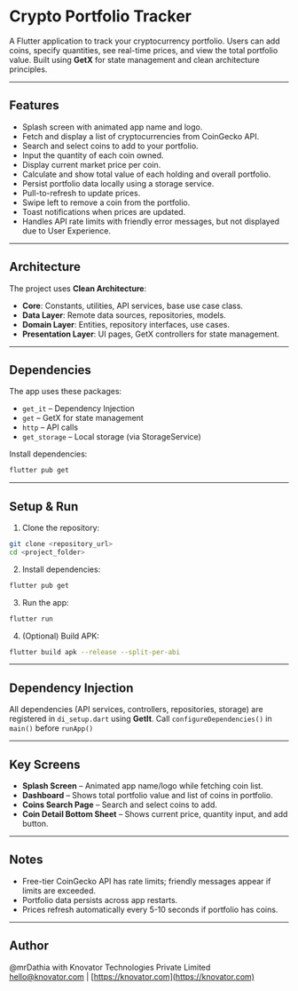 # Crypto Portfolio Tracker

A Flutter application to track your cryptocurrency portfolio. Users can add coins, specify quantities, see real-time prices, and view the total portfolio value. Built using **GetX** for state management and clean architecture principles.

---

## Features

- Splash screen with animated app name and logo.
- Fetch and display a list of cryptocurrencies from CoinGecko API.
- Search and select coins to add to your portfolio.
- Input the quantity of each coin owned.
- Display current market price per coin.
- Calculate and show total value of each holding and overall portfolio.
- Persist portfolio data locally using a storage service.
- Pull-to-refresh to update prices.
- Swipe left to remove a coin from the portfolio.
- Toast notifications when prices are updated.
- Handles API rate limits with friendly error messages, but not displayed due to User Experience.

---

## Architecture

The project uses **Clean Architecture**:

- **Core**: Constants, utilities, API services, base use case class.
- **Data Layer**: Remote data sources, repositories, models.
- **Domain Layer**: Entities, repository interfaces, use cases.
- **Presentation Layer**: UI pages, GetX controllers for state management.

---

## Dependencies

The app uses these packages:

- `get_it` – Dependency Injection
- `get` – GetX for state management
- `http` – API calls
- `get_storage` – Local storage (via StorageService)

Install dependencies:

```bash
flutter pub get
```

---

## Setup & Run

1. Clone the repository:

```bash
git clone <repository_url>
cd <project_folder>
```

2. Install dependencies:

```bash
flutter pub get
```

3. Run the app:

```bash
flutter run
```

4. (Optional) Build APK:

```bash
flutter build apk --release --split-per-abi
```

---

## Dependency Injection

All dependencies (API services, controllers, repositories, storage) are registered in `di_setup.dart` using **GetIt**. Call `configureDependencies()` in `main()` before `runApp()`

---

## Key Screens

- **Splash Screen** – Animated app name/logo while fetching coin list.
- **Dashboard** – Shows total portfolio value and list of coins in portfolio.
- **Coins Search Page** – Search and select coins to add.
- **Coin Detail Bottom Sheet** – Shows current price, quantity input, and add button.

---

## Notes

- Free-tier CoinGecko API has rate limits; friendly messages appear if limits are exceeded.
- Portfolio data persists across app restarts.
- Prices refresh automatically every 5-10 seconds if portfolio has coins.

---

## Author
@mrDathia
with
Knovator Technologies Private Limited  
[hello@knovator.com](mailto:hello@knovator.com) | [https://knovator.com](https://knovator.com)